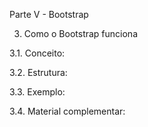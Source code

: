 Parte V - Bootstrap

3. Como o Bootstrap funciona

3.1. Conceito:

3.2. Estrutura:

3.3. Exemplo:

3.4. Material complementar:

